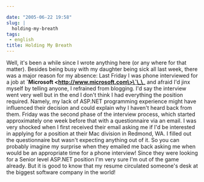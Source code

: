 ```yaml
---

date: "2005-06-22 19:58"
slug: |
  holding-my-breath
tags:
 - english
title: Holding My Breath
---
```


Well, it's been a while since I wrote anything here (or any where for
that matter). Besides being busy with my daughter being sick all last
week, there was a major reason for my absence: Last Friday I was phone
interviewed for a job at **\`Microsoft
\<http://www.microsoft.com\>\`\_\_** and afraid I'd jinx myself by
telling anyone, I refrained from blogging. I'd say the interview went
very well but in the end I don't think I had everything the position
required. Namely, my lack of ASP.NET programming experience might have
influenced their decision and could explain why I haven't heard back
from them. Friday was the second phase of the interview process, which
started approximately one week before that with a questionnaire via an
email. I was very shocked when I first received their email asking me if
I'd be interested in applying for a position at their Mac division in
Redmond, WA. I filled out the questionnaire but wasn't expecting
anything out of it. So you can probably imagine my surprise when they
emailed me back asking me when would be an appropriate time for a phone
interview! Since they were looking for a Senior level ASP.NET position
I'm very sure I'm out of the game already. But it is good to know that
my resume circulated someone's desk at the biggest software company in
the world!
